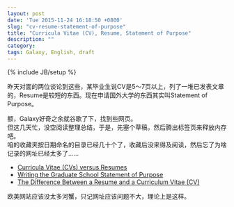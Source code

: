 ```yaml
---
layout: post
date: 'Tue 2015-11-24 16:18:50 +0800'
slug: "cv-resume-statement-of-purpose"
title: "Curricula Vitae (CV), Resume, Statement of Purpose"
description: ""
category: 
tags: Galaxy, English, draft
---
```

{% include JB/setup %}

昨天对面的两位谈论到这些，某毕业生说CV是5～7页以上，列了一堆已发表文章的，Resume是较短的东西。现在申请国外大学的东西其实叫Statement of Purpose。

额，Galaxy好奇之余就谷歌了下，找到些网页。  
但这几天忙，没空阅读整理总结，于是，先塞个草稿，然后腾出标签页来释放内存吧。  
咱的收藏夹按日期命名的目录已经几十个了，收藏后没来得及阅读，然后忘了为啥记录的网址已经太多了……

* [Curricula Vitae (CVs) versus Resumes](http://writingcenter.unc.edu/handouts/curricula-vitae-cvs-versus-resumes/)
* [Writing the Graduate School Statement of Purpose](http://www.princetonreview.com/grad-school-advice/statement-of-purpose)
* [The Difference Between a Resume and a Curriculum Vitae (CV)](http://jobsearch.about.com/cs/curriculumvitae/f/cvresume.htm)

欧美网站应该没太多河蟹，只记网址应该问题不大，理论上是这样。
